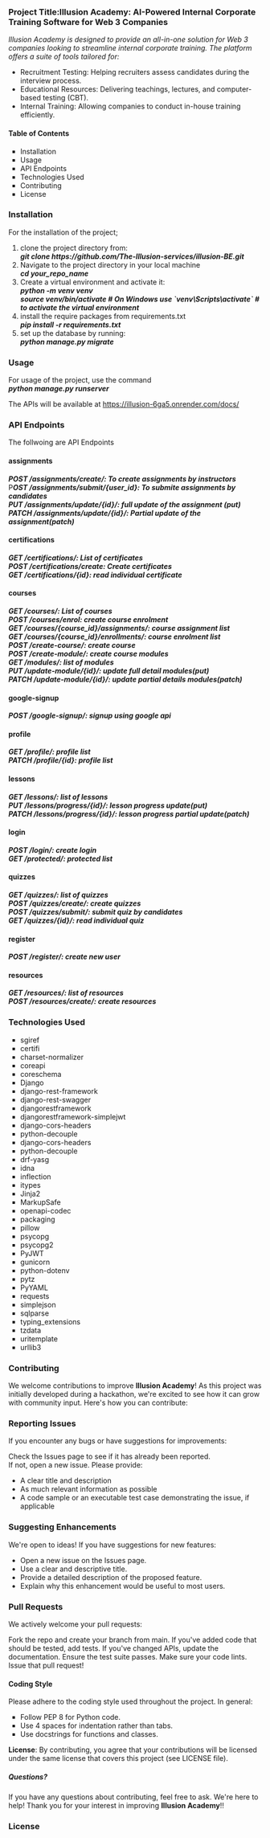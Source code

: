 <h3>Project Title:<strong>Illusion Academy: AI-Powered Internal Corporate Training Software for Web 3 Companies</strong></h3> 

<em>Illusion Academy is designed to provide an all-in-one solution for Web 3 companies looking to streamline internal corporate training. The platform offers a suite of tools tailored for:</em>
<ul>
<li>Recruitment Testing: Helping recruiters assess candidates during the interview process.</li>
<li>Educational Resources: Delivering teachings, lectures, and computer-based testing (CBT).</li>
<li>Internal Training: Allowing companies to conduct in-house training efficiently.</li>
</ul>

<h4>Table of Contents</h4>
<ul type="square">
<li>Installation</li>
<li>Usage</li>
<li>API Endpoints</li>
<li>Technologies Used</li>
<li>Contributing</li>
<li>License</li>
</ul>
<h3>Installation</h3>
For the installation of the project;
<ol>
<li>clone the project directory from:<br>
<em><strong>git clone https://github.com/The-Illusion-services/illusion-BE.git</strong></em>
 </li>
<li>Navigate to the project directory in your local machine <br>
<strong><em>cd your_repo_name</strong></em>
 </li>
<li>Create a virtual environment and activate it:<br>
<strong><em>python -m venv venv<br>
source venv/bin/activate  # On Windows use `venv\Scripts\activate` # to activate the virtual environment </strong></em>
 </li>
<li> install the require packages from requirements.txt<br>
<strong><em> pip install -r requirements.txt</strong></em>
 </li>
<li>set up the database by running:<br>
 <strong><em> python manage.py migrate</strong></em>
 </li>
</ol>
<h3>Usage</h3>
For usage of the project, use the command<br>
<strong><em>python manage.py runserver</strong></em>

The APIs will be available at <a href="https://illusion-6ga5.onrender.com/docs/"> https://illusion-6ga5.onrender.com/docs/ </a>

<h3>API Endpoints</h3>
The follwoing are API Endpoints<br>

<h4>assignments</h4>
<strong><em>POST /assignments/create/: To create assignments by instructors</em></strong><br>
P<strong><em>OST /assignments/submit/{user_id}: To submite assignments by candidates</em></strong><br>
<strong><em>PUT /assignments/update/{id}/: full update of the assignment (put)</em></strong><br>
<strong><em>PATCH /assignments/update/{id}/: Partial update of the assignment(patch)</em></strong><br>

<h4>certifications</h4>
<strong><em>GET /certifications/: List of certificates</em></strong><br>
<strong><em>POST /certifications/create: Create certificates</em></strong><br>
<strong><em>GET /certifications/{id}: read individual certificate</em></strong><br>

<h4>courses</h4>
<strong><em>GET /courses/: List of courses</em></strong><br>
<strong><em>POST /courses/enrol: create course enrolment</em></strong><br>
<strong><em>GET /courses/{course_id}/assignments/: course assignment list</em></strong><br>
<strong><em>GET /courses/{course_id}/enrollments/: course enrolment list</em></strong><br>
<strong><em>POST /create-course/: create course </em></strong><br>
<strong><em>POST /create-module/: create course modules</em></strong><br>
<strong><em>GET /modules/: list of modules</em></strong><br>
<strong><em>PUT /update-module/{id}/: update full detail modules(put)</em></strong><br>
<strong><em>PATCH /update-module/{id}/: update partial details modules(patch)</em></strong><br>


<h4>google-signup</h4>
<strong><em>POST /google-signup/: signup using google api</em></strong><br>

<h4>profile</h4>
<strong><em>GET /profile/: profile list</em></strong><br>
<strong><em>PATCH /profile/{id}: profile list</em></strong><br>

<h4>lessons</h4>
<strong><em>GET /lessons/: list of lessons</em></strong><br>
<strong><em>PUT /lessons/progress/{id}/: lesson progress update(put)</em></strong><br>
<strong><em>PATCH /lessons/progress/{id}/: lesson progress partial update(patch)</em></strong><br>

<h4>login</h4>
<strong><em>POST /login/: create login</em></strong><br>
<strong><em>GET /protected/: protected list</em></strong><br>

<h4>quizzes</h4>
<strong><em>GET /quizzes/: list of quizzes</em></strong><br>
<strong><em>POST /quizzes/create/: create quizzes</em></strong><br>
<strong><em>POST /quizzes/submit/: submit quiz by candidates</em></strong><br>
<strong><em>GET /quizzes/{id}/: read individual quiz</em></strong><br>

<h4>register</h4>
<strong><em>POST /register/: create new user</em></strong><br>

<h4>resources</h4>
<strong><em>GET /resources/: list of resources</em></strong><br>
<strong><em>POST /resources/create/: create resources</em></strong><br>

<h3>Technologies Used</h3>
<ul type="square">
<li>sgiref</li>
<li>certifi</li>
<li>charset-normalizer</li>
<li>coreapi</li>
<li>coreschema</li>
<li>Django</li>
<li>django-rest-framework</li>
<li>django-rest-swagger</li>
<li>djangorestframework</li>
<li>djangorestframework-simplejwt</li>
<li>django-cors-headers</li>
<li>python-decouple</li>
<li>django-cors-headers</li>
<li>python-decouple</li>
<li>drf-yasg</li>
<li>idna</li>
<li>inflection</li>
<li>itypes</li>
<li>Jinja2</li>
<li>MarkupSafe</li>
<li>openapi-codec</li>
<li>packaging</li>
<li>pillow</li>
<li>psycopg</li>
<li>psycopg2</li>
<li>PyJWT</li>
<li>gunicorn</li>
<li>python-dotenv</li>
<li>pytz</li>
<li>PyYAML</li>
<li>requests</li>
<li>simplejson</li>
<li>sqlparse</li>
<li>typing_extensions</li>
<li>tzdata</li>
<li>uritemplate</li>
<li>urllib3</li>
</ul>
<h3>Contributing</h3>
<p>
We welcome contributions to improve <strong>Illusion Academy</strong>! As this project was initially developed during a hackathon, we're excited to see how it can grow with community input. Here's how you can contribute:
 </p>
<h3>Reporting Issues</h3>
If you encounter any bugs or have suggestions for improvements:<br>

Check the Issues page to see if it has already been reported.<br>
If not, open a new issue. Please provide:<br>
<ul>
<li>A clear title and description</li>
<li>As much relevant information as possible</li>
<li>A code sample or an executable test case demonstrating the issue, if applicable</li>
</ul>

<h3>Suggesting Enhancements</h3>
We're open to ideas! If you have suggestions for new features:
<ul type="arrow">
<li> Open a new issue on the Issues page.</li>
<li>Use a clear and descriptive title.</li>
<li>Provide a detailed description of the proposed feature.</li>
<li>Explain why this enhancement would be useful to most users.</li>
</ul>

<h3>Pull Requests</h3>
We actively welcome your pull requests:
<p>
Fork the repo and create your branch from main.
If you've added code that should be tested, add tests.
If you've changed APIs, update the documentation.
Ensure the test suite passes.
Make sure your code lints.
Issue that pull request!
</p>
<h4>Coding Style</h4>
Please adhere to the coding style used throughout the project. In general:
<ul type="square">
<li>Follow PEP 8 for Python code.</li>
<li>Use 4 spaces for indentation rather than tabs.</li>
<li>Use docstrings for functions and classes.</li>
</ul>
<strong>License</strong>:
By contributing, you agree that your contributions will be licensed under the same license that covers this project (see LICENSE file).

<h5>Questions?</h5>
If you have any questions about contributing, feel free to ask. We're here to help!
Thank you for your interest in improving  <strong>Illusion Academy</strong>!!
<h3>License</h3>
